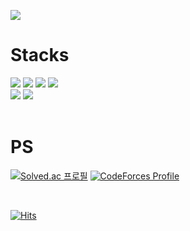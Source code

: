 
<p align="">
  <img src="https://capsule-render.vercel.app/api?type=slice&color=gradient">
  </br>
 </p>

<div align=""><h1>Stacks</h1></div>
<div align="">
  
  <img src="https://img.shields.io/badge/C++-00599C?style=flat-square&logo=cplusplus&logoColor=white"/>
  <img src="https://img.shields.io/badge/Python-3776AB?style=flat-square&logo=python&logoColor=white"/>
  <img src="https://img.shields.io/badge/R-276DC3?style=flat-square&logo=r&logoColor=white"/>
  <img src="https://img.shields.io/badge/Dart-0175C2?style=flat-square&logo=dart&logoColor=white"/>
  </br>
  <img src="https://img.shields.io/badge/Django-092E20?style=flat-square&logo=django&logoColor=white"/>
  <img src="https://img.shields.io/badge/Flutter-02569B?style=flat-square&logo=flutter&logoColor=white"/>
  </br>
</div>
</br>

<div align=""><h1>PS</h1></div>

[![Solved.ac
프로필](http://mazassumnida.wtf/api/generate_badge?boj=mondayy1)](https://solved.ac/mondayy1) [![CodeForces Profile](https://cf.leed.at?id=mondayy1)](https://codeforces.com/profile/mondayy1) 

</br>

[![Hits](https://hits.seeyoufarm.com/api/count/incr/badge.svg?url=https%3A%2F%2Fgithub.com%2Fmondayy1&count_bg=%2379C83D&title_bg=%23555555&icon=&icon_color=%23E7E7E7&title=hits&edge_flat=true)](https://hits.seeyoufarm.com)
